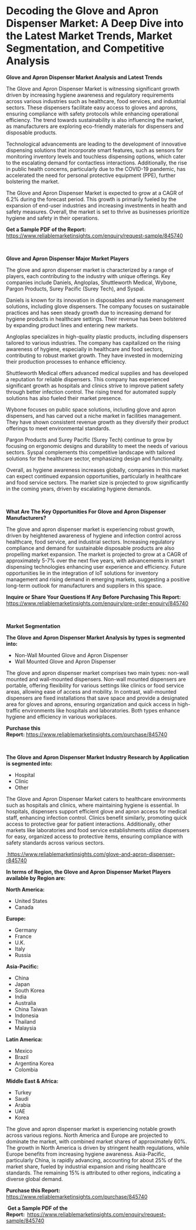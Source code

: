 <p><h1>Decoding the Glove and Apron Dispenser Market: A Deep Dive into the Latest Market Trends, Market Segmentation, and Competitive Analysis</h1></p><p><strong>Glove and Apron Dispenser Market Analysis and Latest Trends</strong></p>
<p><p>The Glove and Apron Dispenser Market is witnessing significant growth driven by increasing hygiene awareness and regulatory requirements across various industries such as healthcare, food services, and industrial sectors. These dispensers facilitate easy access to gloves and aprons, ensuring compliance with safety protocols while enhancing operational efficiency. The trend towards sustainability is also influencing the market, as manufacturers are exploring eco-friendly materials for dispensers and disposable products.</p><p>Technological advancements are leading to the development of innovative dispensing solutions that incorporate smart features, such as sensors for monitoring inventory levels and touchless dispensing options, which cater to the escalating demand for contactless interactions. Additionally, the rise in public health concerns, particularly due to the COVID-19 pandemic, has accelerated the need for personal protective equipment (PPE), further bolstering the market.</p><p>The Glove and Apron Dispenser Market is expected to grow at a CAGR of 6.2% during the forecast period. This growth is primarily fueled by the expansion of end-user industries and increasing investments in health and safety measures. Overall, the market is set to thrive as businesses prioritize hygiene and safety in their operations.</p></p>
<p><strong>Get a Sample PDF of the Report:&nbsp;</strong> <a href="https://www.reliablemarketinsights.com/enquiry/request-sample/845740?utm_campaign=3526&utm_medium=2&utm_source=Github&utm_content=ia&utm_term=13042025&utm_id=glove-and-apron-dispenser">https://www.reliablemarketinsights.com/enquiry/request-sample/845740</a></p>
<p>&nbsp;</p>
<p><strong>Glove and Apron Dispenser Major Market Players</strong></p>
<p><p>The glove and apron dispenser market is characterized by a range of players, each contributing to the industry with unique offerings. Key companies include Daniels, Angloplas, Shuttleworth Medical, Wybone, Pargon Products, Surey Pacific (Surey Tech), and Syspal.</p><p>Daniels is known for its innovation in disposables and waste management solutions, including glove dispensers. The company focuses on sustainable practices and has seen steady growth due to increasing demand for hygiene products in healthcare settings. Their revenue has been bolstered by expanding product lines and entering new markets.</p><p>Angloplas specializes in high-quality plastic products, including dispensers tailored to various industries. The company has capitalized on the rising awareness of hygiene, especially in healthcare and food sectors, contributing to robust market growth. They have invested in modernizing their production processes to enhance efficiency.</p><p>Shuttleworth Medical offers advanced medical supplies and has developed a reputation for reliable dispensers. This company has experienced significant growth as hospitals and clinics strive to improve patient safety through better infection control. The rising trend for automated supply solutions has also fueled their market presence.</p><p>Wybone focuses on public space solutions, including glove and apron dispensers, and has carved out a niche market in facilities management. They have shown consistent revenue growth as they diversify their product offerings to meet environmental standards.</p><p>Pargon Products and Surey Pacific (Surey Tech) continue to grow by focusing on ergonomic designs and durability to meet the needs of various sectors. Syspal complements this competitive landscape with tailored solutions for the healthcare sector, emphasizing design and functionality.</p><p>Overall, as hygiene awareness increases globally, companies in this market can expect continued expansion opportunities, particularly in healthcare and food service sectors. The market size is projected to grow significantly in the coming years, driven by escalating hygiene demands.</p></p>
<p>&nbsp;</p>
<p><strong>What Are The Key Opportunities For Glove and Apron Dispenser Manufacturers?</strong></p>
<p><p>The glove and apron dispenser market is experiencing robust growth, driven by heightened awareness of hygiene and infection control across healthcare, food service, and industrial sectors. Increasing regulatory compliance and demand for sustainable disposable products are also propelling market expansion. The market is projected to grow at a CAGR of approximately 5-7% over the next five years, with advancements in smart dispensing technologies enhancing user experience and efficiency. Future opportunities lie in the integration of IoT solutions for inventory management and rising demand in emerging markets, suggesting a positive long-term outlook for manufacturers and suppliers in this space.</p></p>
<p><strong>Inquire or Share Your Questions If Any Before Purchasing This Report:</strong> <a href="https://www.reliablemarketinsights.com/enquiry/pre-order-enquiry/845740?utm_campaign=3526&utm_medium=2&utm_source=Github&utm_content=ia&utm_term=13042025&utm_id=glove-and-apron-dispenser">https://www.reliablemarketinsights.com/enquiry/pre-order-enquiry/845740</a></p>
<p>&nbsp;</p>
<p><strong>Market Segmentation</strong></p>
<p><strong>The Glove and Apron Dispenser Market Analysis by types is segmented into:</strong></p>
<p><ul><li>Non-Wall Mounted Glove and Apron Dispenser</li><li>Wall Mounted Glove and Apron Dispenser</li></ul></p>
<p><p>The glove and apron dispenser market comprises two main types: non-wall mounted and wall-mounted dispensers. Non-wall mounted dispensers are portable, offering flexibility for various settings like clinics or food service areas, allowing ease of access and mobility. In contrast, wall-mounted dispensers are fixed installations that save space and provide a designated area for gloves and aprons, ensuring organization and quick access in high-traffic environments like hospitals and laboratories. Both types enhance hygiene and efficiency in various workplaces.</p></p>
<p><strong>Purchase this Report:&nbsp;</strong><a href="https://www.reliablemarketinsights.com/purchase/845740?utm_campaign=3526&utm_medium=2&utm_source=Github&utm_content=ia&utm_term=13042025&utm_id=glove-and-apron-dispenser">https://www.reliablemarketinsights.com/purchase/845740</a></p>
<p>&nbsp;</p>
<p><strong>The Glove and Apron Dispenser Market Industry Research by Application is segmented into:</strong></p>
<p><ul><li>Hospital</li><li>Clinic</li><li>Other</li></ul></p>
<p><p>The Glove and Apron Dispenser Market caters to healthcare environments such as hospitals and clinics, where maintaining hygiene is essential. In hospitals, dispensers support efficient glove and apron access for medical staff, enhancing infection control. Clinics benefit similarly, promoting quick access to protective gear for patient interactions. Additionally, other markets like laboratories and food service establishments utilize dispensers for easy, organized access to protective items, ensuring compliance with safety standards across various sectors.</p></p>
<p><a href="https://www.reliablemarketinsights.com/glove-and-apron-dispenser-r845740?utm_campaign=3526&utm_medium=2&utm_source=Github&utm_content=ia&utm_term=13042025&utm_id=glove-and-apron-dispenser">&nbsp;https://www.reliablemarketinsights.com/glove-and-apron-dispenser-r845740</a></p>
<p><strong>In terms of Region, the Glove and Apron Dispenser Market Players available by Region are:</strong></p>
<p>
    <p> <strong> North America: </strong>
        <ul>
            <li>United States</li>
            <li>Canada</li>
        </ul>
        </p> 
    <p> <strong> Europe: </strong>
        <ul>
            <li>Germany</li>
            <li>France</li>
            <li>U.K.</li>
            <li>Italy</li>
            <li>Russia</li>
        </ul>
        </p> 
    <p> <strong> Asia-Pacific: </strong>
        <ul>
            <li>China</li>
            <li>Japan</li>
            <li>South Korea</li>
            <li>India</li>
            <li>Australia</li>
            <li>China Taiwan</li>
            <li>Indonesia</li>
            <li>Thailand</li>
            <li>Malaysia</li>
        </ul>
        </p> 
    <p> <strong> Latin America: </strong>
        <ul>
            <li>Mexico</li>
            <li>Brazil</li>
            <li>Argentina Korea</li>
            <li>Colombia</li>
        </ul>
        </p> 
    <p> <strong> Middle East & Africa: </strong>
        <ul>
            <li>Turkey</li>
            <li>Saudi</li>
            <li>Arabia</li>
            <li>UAE</li>
            <li>Korea</li>
        </ul>
    </p>
    </p>
<p><p>The glove and apron dispenser market is experiencing notable growth across various regions. North America and Europe are projected to dominate the market, with combined market shares of approximately 60%. The growth in North America is driven by stringent health regulations, while Europe benefits from increasing hygiene awareness. Asia-Pacific, particularly China, is rapidly advancing, accounting for about 25% of the market share, fueled by industrial expansion and rising healthcare standards. The remaining 15% is attributed to other regions, indicating a diverse global demand.</p></p>
<p><strong>Purchase this Report: </strong><a href="https://www.reliablemarketinsights.com/purchase/845740?utm_campaign=3526&utm_medium=2&utm_source=Github&utm_content=ia&utm_term=13042025&utm_id=glove-and-apron-dispenser">https://www.reliablemarketinsights.com/purchase/845740</a></p>
<p>&nbsp;<strong>Get a Sample PDF of the Report:&nbsp;&nbsp;</strong><a href="https://www.reliablemarketinsights.com/enquiry/request-sample/845740?utm_campaign=3526&utm_medium=2&utm_source=Github&utm_content=ia&utm_term=13042025&utm_id=glove-and-apron-dispenser">https://www.reliablemarketinsights.com/enquiry/request-sample/845740</a></p>
<p><strong></strong></p>
<p><p></p><p></p><p></p></p>